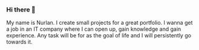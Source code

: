 ### Hi there 👋

My name is Nurlan. I create small projects for a great portfolio. I wanna get a job in an IT company where I can open up, gain knowledge and gain experience. Any task will be for as the goal of life and I will persistently go towards it.
 
<!--
**Dyussembekov/Dyussembekov** is a ✨ _special_ ✨ repository because its `README.md` (this file) appears on your GitHub profile.

Here are some ideas to get you started:

- 🔭 I’m currently working on backend project.
- 🌱 I’m currently learning Node.js.
- 👯 I’m looking to collaborate on ...
- 🤔 I’m looking for help with ...
- 💬 Ask me about ...
- 📫 How to reach me: ...
- 😄 Pronouns: ...
- ⚡ Fun fact: ...
-->

